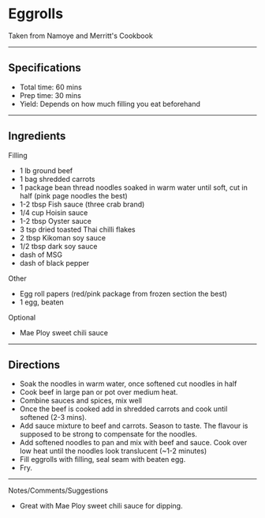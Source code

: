 # Eggrolls

Taken from
Namoye and Merritt's Cookbook

---
## Specifications
- Total time: 60 mins
- Prep time: 30 mins
- Yield: Depends on how much filling you eat beforehand

---
## Ingredients

Filling
- 1 lb ground beef
- 1 bag shredded carrots
- 1 package bean thread noodles soaked in warm water until soft, cut in half (pink page noodles the best)
- 1-2 tbsp Fish sauce (three crab brand)
- 1/4 cup Hoisin sauce
- 1-2 tbsp Oyster sauce
- 3 tsp dried toasted Thai chilli flakes
- 2 tbsp Kikoman soy sauce
- 1/2 tbsp dark soy sauce
- dash of MSG
- dash of black pepper

Other
- Egg roll papers (red/pink package from frozen section the best)
- 1 egg, beaten

Optional
- Mae Ploy sweet chili sauce

---
## Directions

- Soak the noodles in warm water, once softened cut noodles in half
- Cook beef in large pan or pot over medium heat.
- Combine sauces and spices, mix well
- Once the beef is cooked add in shredded carrots and cook until softened (2-3 mins).
- Add sauce mixture to beef and carrots. Season to taste. The flavour is supposed to be strong to compensate for the noodles.
- Add softened noodles to pan and mix with beef and sauce. Cook over low heat until the noodles look translucent (~1-2 minutes)
- Fill eggrolls with filling, seal seam with beaten egg.
- Fry.

---
Notes/Comments/Suggestions
- Great with Mae Ploy sweet chili sauce for dipping.
